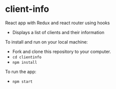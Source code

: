 # client-info

React app with Redux and react router using hooks
 - Displays a list of clients and their information

To install and run on your local machine:
 - Fork and clone this repository to your computer.
 - `cd clientinfo`
 - `npm install`
 
To run the app:
  - `npm start`
